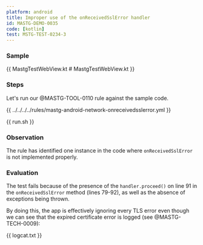 ```yaml
---
platform: android
title: Improper use of the onReceivedSslError handler
id: MASTG-DEMO-0035
code: [kotlin]
test: MSTG-TEST-0234-3
---
```


### Sample

{{ MastgTestWebView.kt # MastgTestWebView.kt }}

### Steps

Let's run our @MASTG-TOOL-0110 rule against the sample code.

{{ ../../../../rules/mastg-android-network-onreceivedsslerror.yml }}

{{ run.sh }}

### Observation

The rule has identified one instance in the code where `onReceivedSslError` is not implemented properly.

### Evaluation

The test fails because of the presence of the `handler.proceed()` on line 91 in the `onReceivedSslError` method (lines 79-92), as well as the absence of exceptions being thrown.

By doing this, the app is effectively ignoring every TLS error even though we can see that the expired certificate error is logged (see @MASTG-TECH-0009):

{{ logcat.txt }}
